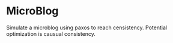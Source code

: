 MicroBlog
=========
Simulate a microblog using paxos to reach censistency. Potential optimization is causual consistency.
